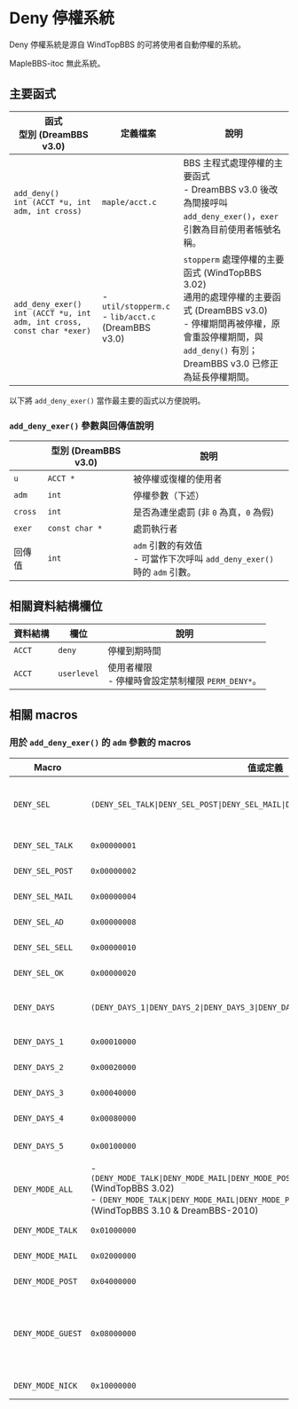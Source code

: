 # Deny 停權系統

Deny 停權系統是源自 WindTopBBS 的可將使用者自動停權的系統。

MapleBBS-itoc 無此系統。

## 主要函式

函式 <br> 型別 (DreamBBS v3.0) | 定義檔案 | 說明
---                           | ---     | ---
`add_deny()` <br> `int (ACCT *u, int adm, int cross)` | `maple/acct.c` | BBS 主程式處理停權的主要函式 <br> - DreamBBS v3.0 後改為間接呼叫 `add_deny_exer()`，`exer` 引數為目前使用者帳號名稱。
`add_deny_exer()` <br> `int (ACCT *u, int adm, int cross, const char *exer)` | - `util/stopperm.c` <br> - `lib/acct.c` (DreamBBS v3.0) | `stopperm` 處理停權的主要函式 (WindTopBBS 3.02) <br> 通用的處理停權的主要函式 (DreamBBS v3.0) <br> - 停權期間再被停權，原會重設停權期間，與 `add_deny()` 有別；DreamBBS v3.0 已修正為延長停權期間。

以下將 `add_deny_exer()` 當作最主要的函式以方便說明。

### `add_deny_exer()` 參數與回傳值說明
　      | 型別 (DreamBBS v3.0) | 說明
---     | ---                  | ---
`u`     | `ACCT *`             | 被停權或復權的使用者
`adm`   | `int`                | 停權參數（下述）
`cross` | `int`                | 是否為連坐處罰 (非 `0` 為真，`0` 為假)
`exer`  | `const char *`       | 處罰執行者
回傳值   | `int`               | `adm` 引數的有效值 <br> - 可當作下次呼叫 `add_deny_exer()` 時的 `adm` 引數。

## 相關資料結構欄位

資料結構 | 欄位  | 說明
---     | ---   | ---
`ACCT`  | `deny` | 停權到期時間
`ACCT`  | `userlevel` | 使用者權限 <br> - 停權時會設定禁制權限 `PERM_DENY*`。

## 相關 macros

### 用於 `add_deny_exer()` 的 `adm` 參數的 macros

Macro | 值或定義 | 出處 | 說明
---   | ---     | ---  | ---
`DENY_SEL`       | `(DENY_SEL_TALK\|DENY_SEL_POST\|DENY_SEL_MAIL\|DENY_SEL_AD\|DENY_SEL_SELL)` | WindTopBBS 3.02 | `DENY_SEL_*` 的位元遮罩 <br> （不含 `DENY_SEL_OK`） <br> 指定停權原因 <br> - `DENY_SEL_*` 只能擇一。
`DENY_SEL_TALK`  | `0x00000001` | WindTopBBS 3.02 | 停權理由為「不當言論」
`DENY_SEL_POST`  | `0x00000002` | WindTopBBS 3.02 | 停權理由為「Cross Post」
`DENY_SEL_MAIL`  | `0x00000004` | WindTopBBS 3.02 | 停權理由為「散發連鎖信」
`DENY_SEL_AD`    | `0x00000008` | WindTopBBS 3.02 | 停權理由為「散發廣告信」
`DENY_SEL_SELL`  | `0x00000010` | WindTopBBS 3.02 | 停權理由為「販賣非法事物」
`DENY_SEL_OK`    | `0x00000020` | WindTopBBS 3.02 | 立即復權
`DENY_DAYS`      | `(DENY_DAYS_1\|DENY_DAYS_2\|DENY_DAYS_3\|DENY_DAYS_4\|DENY_DAYS_5)` | WindTopBBS 3.02 | `DENY_DAYS_*` 的位元遮罩 <br> 指定停權期間 <br> - `DENY_DAYS_*` 只能擇一。
`DENY_DAYS_1`    | `0x00010000` | WindTopBBS 3.02 | 停權一星期 (7 日)
`DENY_DAYS_2`    | `0x00020000` | WindTopBBS 3.02 | 停權兩星期 (14 日)
`DENY_DAYS_3`    | `0x00040000` | WindTopBBS 3.02 | 停權參星期 (21 日)
`DENY_DAYS_4`    | `0x00080000` | WindTopBBS 3.02 | 停權一個月 (31 日)
`DENY_DAYS_5`    | `0x00100000` | WindTopBBS 3.02 | 無限期停權（停權 31 日＋設定停權權限 `PERM_DENYSTOP`）
`DENY_MODE_ALL`   | - `(DENY_MODE_TALK\|DENY_MODE_MAIL\|DENY_MODE_POST\|DENY_MODE_NICK\|DENY_MODE_GUEST)` <br> (WindTopBBS 3.02) <br> - `(DENY_MODE_TALK\|DENY_MODE_MAIL\|DENY_MODE_POST\|DENY_MODE_NICK)` <br> (WindTopBBS 3.10 & DreamBBS-2010) | WindTopBBS 3.02 | `DENY_MODE_*` 的位元遮罩 <br> 指定停權權限 <br> - `DENY_MODE_*` 只能擇一。
`DENY_MODE_TALK`  | `0x01000000` | WindTopBBS 3.02 | 設定停權權限 `PERM_DENYTALK\|PERM_DENYCHAT`
`DENY_MODE_MAIL`  | `0x02000000` | WindTopBBS 3.02 | 設定停權權限 `PERM_DENYMAIL`
`DENY_MODE_POST`  | `0x04000000` | WindTopBBS 3.02 | 設定停權權限 `PERM_DENYPOST`
`DENY_MODE_GUEST` | `0x08000000` | WindTopBBS 3.02 | 設定停權權限 `PERM_DENYPOST \| PERM_DENYTALK \| PERM_DENYCHAT \| PERM_DENYMAIL \| PERM_DENYSTOP` <br> 外加無限期禁止以同認證信箱註冊
`DENY_MODE_NICK`  | `0x10000000` | WindTopBBS 3.02 | 設定停權權限 `PERM_DENYNICK`